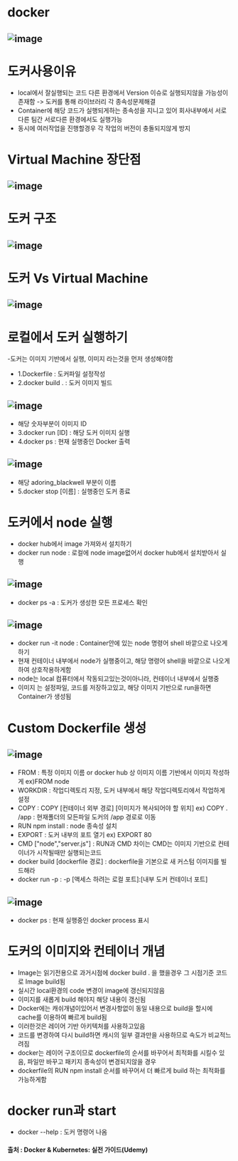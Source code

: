 # docker
## ![image](https://user-images.githubusercontent.com/54635552/178084635-59112f1a-47e3-484e-a833-9687e0cbcbbb.png)

# 도커사용이유
- local에서 잘실행되는 코드 다른 환경에서 Version 이슈로 실행되지않을 가능성이 존재함 -> 도커를 통해 라이브러리 각 종속성문제해결
- Container에 해당 코드가 실행되게하는 종속성을 지니고 있어 회사내부에서 서로다른 팀간 서로다른 환경에서도 실행가능
- 동시에 여러작업을 진행할경우 각 작업의 버전이 충돌되지않게 방지

# Virtual Machine 장단점
## ![image](https://user-images.githubusercontent.com/54635552/178085094-80e1a7fc-dc8b-450a-a6dd-3e666ffd504c.png) 

# 도커 구조
## ![image](https://user-images.githubusercontent.com/54635552/178085210-66219e33-a421-481a-973b-652ab849fa76.png)

# 도커 Vs Virtual Machine
## ![image](https://user-images.githubusercontent.com/54635552/178085337-270f8954-e597-40ed-bd8b-740d00064970.png)

# 로컬에서 도커 실행하기
-도커는 이미지 기반에서 실행, 이미지 라는것을 먼저 생성해야함
- 1.Dockerfile : 도커파일 설정작성
- 2.docker build . : 도커 이미지 빌드
## ![image](https://user-images.githubusercontent.com/54635552/178095727-e5a58596-5621-4427-802f-a7da7d6d473f.png)
- 해당 숫자부분이 이미지 ID
- 3.docker run [ID] : 해당 도커 이미지 실행
- 4.docker ps : 현재 실행중인 Docker 출력
## ![image](https://user-images.githubusercontent.com/54635552/178095771-8e73cbd6-3997-4097-b465-c33930e76f01.png)
- 해당 adoring_blackwell 부분이 이름
- 5.docker stop [이름] : 실행중인 도커 종료

# 도커에서 node 실행
- docker hub에서 image 가져와서 설치하기
- docker run node : 로컬에 node image없어서 docker hub에서 설치받아서 실행
## ![image](https://user-images.githubusercontent.com/54635552/178096453-393994a8-7018-4f10-b28b-a2e84aa53dfa.png)
- docker ps -a : 도커가 생성한 모든 프로세스 확인
## ![image](https://user-images.githubusercontent.com/54635552/178096546-ac3ac063-d951-4edd-92fd-4092eef9fe19.png)
- docker run -it node : Container안에 있는 node 명령어 shell 바깥으로 나오게하기
- 현재 컨테이너 내부에서 node가 실행중이고, 해당 명령어 shell을 바깥으로 나오게하여 상호작용하게함
- node는 local 컴퓨터에서 작동되고있는것이아니라, 컨테이너 내부에서 실행중
- 이미지 는 설정파일, 코드를 저장하고있고, 해당 이미지 기반으로 run을하면 Container가 생성됨 

# Custom Dockerfile 생성
## ![image](https://user-images.githubusercontent.com/54635552/178097565-c313590d-6469-4e5c-a7f2-eabbe97c19b8.png)
- FROM : 특정 이미지 이름 or docker hub 상 이미지 이름 기반에서 이미지 작성하게 ex)FROM node
- WORKDIR : 작업디렉토리 지정, 도커 내부에서 해당 작업디렉토리에서 작업하게 설정
- COPY : COPY [컨테이너 외부 경로] [이미지가 복사되어야 할 위치] ex) COPY . /app : 현재폴더의 모든파일 도커의 /app 경로로 이동
- RUN npm install : node 종속성 설치
- EXPORT : 도커 내부의 포트 열기 ex) EXPORT 80
- CMD ["node","server.js"] : RUN과 CMD 차이는 CMD는 이미지 기반으로 컨테이너가 시작될때만 실행되는코드
- docker build [dockerfile 경로] : dockerfile을 기본으로 새 커스텀 이미지를 빌드해라
- docker run -p : -p [액세스 하려는 로컬 포트]:[내부 도커 컨테이너 포트]
## ![image](https://user-images.githubusercontent.com/54635552/178098029-6f89137f-32d5-4352-a2ce-3f584296913e.png)
- docker ps : 현재 실행중인 docker process 표시

# 도커의 이미지와 컨테이너 개념
- Image는 읽기전용으로 과거시점에 docker build . 을 했을경우 그 시점기준 코드로 Image build됨
- 실시간 local환경의 code 변경이 image에 갱신되지않음
- 이미지를 새롭게 build 해야지 해당 내용이 갱신됨
- Docker에는 캐쉬개념이있어서 변경사항없이 동일 내용으로 build을 할시에 cache를 이용하여 빠르게 build됨
- 이러한것은 레이어 기반 아키텍처를 사용하고있음
- 코드를 변경하여 다시 build하면 캐시의 일부 결과만을 사용하므로 속도가 비교적느려짐
- docker는 레이어 구조이므로 dockerfile의 순서를 바꾸어서 최적화를 시킬수 있음, 파일만 바꾸고 패키지 종속성이 변경되지않을 경우
- dockerfile의 RUN npm install 순서를 바꾸어서 더 빠르게 build 하는 최적화를 가능하게함

# docker run과 start
- docker --help : 도커 명령어 나옴

#### 출처 : Docker & Kubernetes: 실전 가이드(Udemy)


